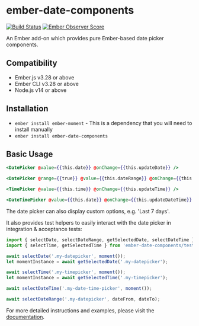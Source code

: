 # ember-date-components

[![Build Status](https://travis-ci.org/mydea/ember-date-components.svg?branch=master)](https://travis-ci.org/mydea/ember-date-components)
[![Ember Observer Score](https://emberobserver.com/badges/ember-date-components.svg)](https://emberobserver.com/addons/ember-date-components)

An Ember add-on which provides pure Ember-based date picker components.

## Compatibility

* Ember.js v3.28 or above
* Ember CLI v3.28 or above
* Node.js v14 or above

## Installation

* `ember install ember-moment` - This is a dependency that you will need to install manually
* `ember install ember-date-components`

## Basic Usage

```hbs
<DatePicker @value={{this.date}} @onChange={{this.updateDate}} />
```

```hbs
<DatePicker @range={{true}} @value={{this.dateRange}} @onChange={{this.updateDateRange}} />
```

```hbs
<TimePicker @value={{this.time}} @onChange={{this.updateTime}} />
```

```hbs
<DateTimePicker @value={{this.date}} @onChange={{this.updateDateTime}} />
```

The date picker can also display custom options, e.g. 'Last 7 days'.

It also provides test helpers to easily interact with the date picker in integration & acceptance tests:

```js
import { selectDate, selectDateRange, getSelectedDate, selectDateTime } from 'ember-date-components/test-support/helpers/date-picker';
import { selectTime, getSelectedTime } from 'ember-date-components/test-support/helpers/time-picker';

await selectDate('.my-datepicker', moment());
let momentInstance = await getSelectedDate('.my-datepicker');

await selectTime('.my-timepicker', moment());
let momentInstance = await getSelectedTime('.my-timepicker');

await selectDateTime('.my-date-time-picker', moment());

await selectDateRange('.my-datepicker', dateFrom, dateTo);
```

For more detailed instructions and examples,
please visit the [documentation](http://mydea.github.io/ember-date-components/).
